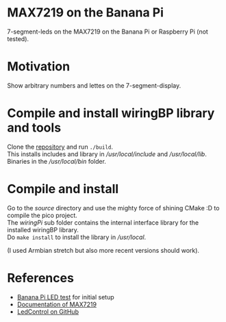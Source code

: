 # MAX7219 on the Banana Pi

7-segment-leds on the MAX7219 on the Banana Pi or Raspberry Pi (not tested).

# Motivation

Show arbitrary numbers and lettes on the 7-segment-display.

# Compile and install wiringBP library and tools

Clone the [repository](https://github.com/LeMaker/WiringBP) and run `./build`.  
This installs includes and library in */usr/local/include* and */usr/local/lib*. Binaries in the */usr/local/bin* folder.

# Compile and install

Go to the *source* directory and use the mighty force of shining CMake :D to compile the pico project.  
The *wiringPi* sub folder contains the internal interface library for the installed wiringBP library.  
Do `make install` to install the library in */usr/local*.

(I used Armbian stretch but also more recent versions should work).

# References

* [Banana Pi LED test](https://github.com/FlauschBert/bpi_led_test/blob/master/README.md) for initial setup
* [Documentation of MAX7219](https://datasheets.maximintegrated.com/en/ds/MAX7219-MAX7221.pdf)
* [LedControl on GitHub](https://github.com/wayoda/LedControl)

